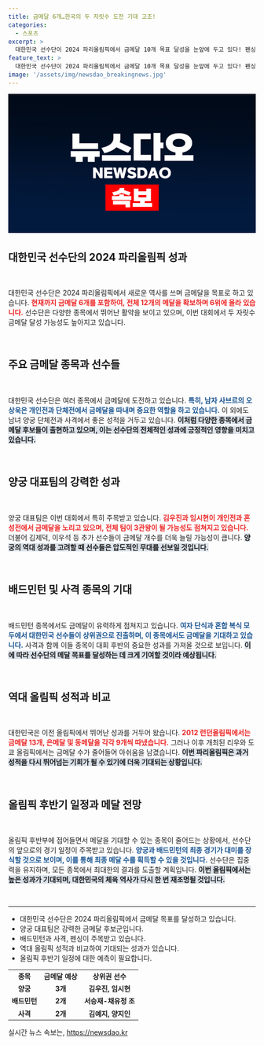 ```yaml
---
title: 금메달 6개…한국의 두 자릿수 도전 기대 고조!
categories:
  - 스포츠
excerpt: >
  대한민국 선수단이 2024 파리올림픽에서 금메달 10개 목표 달성을 눈앞에 두고 있다! 펜싱, 양궁, 사격 등에서 쏟아지는 금빛 성적에 불씨가 지펴지며, 도전을 통해 역대 성적을 갱신할지 기대가 모아진다.
feature_text: >
  대한민국 선수단이 2024 파리올림픽에서 금메달 10개 목표 달성을 눈앞에 두고 있다! 펜싱, 양궁, 사격 등에서 쏟아지는 금빛 성적에 불씨가 지펴지며, 도전을 통해 역대 성적을 갱신할지 기대가 모아진다.
image: '/assets/img/newsdao_breakingnews.jpg'
---
```


<p><img src="/assets/img/newsdao_breakingnews.jpg" alt="koreaapp 속보" /></p>

<h2 data-ke-size="size26">대한민국 선수단의 2024 파리올림픽 성과</h2>

<p data-ke-size="size16">&nbsp;</p>

<p>대한민국 선수단은 2024 파리올림픽에서 새로운 역사를 쓰며 금메달을 목표로 하고 있습니다. <b><span style="color: #ee2323;">현재까지 금메달 6개를 포함하여, 전체 12개의 메달을 확보하며 6위에 올라 있습니다.</span></b> 선수단은 다양한 종목에서 뛰어난 활약을 보이고 있으며, 이번 대회에서 두 자릿수 금메달 달성 가능성도 높아지고 있습니다.</p>

<p data-ke-size="size16">&nbsp;</p>

<h2 data-ke-size="size26">주요 금메달 종목과 선수들</h2>

<p data-ke-size="size16">&nbsp;</p>

<p>대한민국 선수단은 여러 종목에서 금메달에 도전하고 있습니다. <b><span style="color: #1a5490;">특히, 남자 사브르의 오상욱은 개인전과 단체전에서 금메달을 따내며 중요한 역할을 하고 있습니다.</span></b> 이 외에도 남녀 양궁 단체전과 사격에서 좋은 성적을 거두고 있습니다. <b><span style="background-color: #21538527;">이처럼 다양한 종목에서 금메달 후보들이 출현하고 있으며, 이는 선수단의 전체적인 성과에 긍정적인 영향을 미치고 있습니다.</span></b></p>

<p data-ke-size="size16">&nbsp;</p>

<h2 data-ke-size="size26">양궁 대표팀의 강력한 성과</h2>

<p data-ke-size="size16">&nbsp;</p>

<p>양궁 대표팀은 이번 대회에서 특히 주목받고 있습니다. <b><span style="color: #ee2323;">김우진과 임시현이 개인전과 혼성전에서 금메달을 노리고 있으며, 전체 팀이 3관왕이 될 가능성도 점쳐지고 있습니다.</span></b> 더불어 김제덕, 이우석 등 추가 선수들이 금메달 개수를 더욱 늘릴 가능성이 큽니다. <b><span style="background-color: #21538527;">양궁의 역대 성과를 고려할 때 선수들은 압도적인 무대를 선보일 것입니다.</span></b></p>

<p data-ke-size="size16">&nbsp;</p>

<h2 data-ke-size="size26">배드민턴 및 사격 종목의 기대</h2>

<p data-ke-size="size16">&nbsp;</p>

<p>배드민턴 종목에서도 금메달이 유력하게 점쳐지고 있습니다. <b><span style="color: #1a5490;">여자 단식과 혼합 복식 모두에서 대한민국 선수들이 상위권으로 진출하며, 이 종목에서도 금메달을 기대하고 있습니다.</span></b> 사격과 함께 이들 종목이 대회 후반의 중요한 성과를 가져올 것으로 보입니다. <b><span style="background-color: #21538527;">이에 따라 선수단의 메달 목표를 달성하는 데 크게 기여할 것이라 예상됩니다.</span></b></p>

<p data-ke-size="size16">&nbsp;</p>

<h2 data-ke-size="size26">역대 올림픽 성적과 비교</h2>

<p data-ke-size="size16">&nbsp;</p>

<p>대한민국은 이전 올림픽에서 뛰어난 성과를 거두어 왔습니다. <b><span style="color: #ee2323;">2012 런던올림픽에서는 금메달 13개, 은메달 및 동메달을 각각 9개씩 따냈습니다.</span></b> 그러나 이후 개최된 리우와 도쿄 올림픽에서는 금메달 수가 줄어들어 아쉬움을 남겼습니다. <b><span style="background-color: #21538527;">이번 파리올림픽은 과거 성적을 다시 뛰어넘는 기회가 될 수 있기에 더욱 기대되는 상황입니다.</span></b></p>

<p data-ke-size="size16">&nbsp;</p>

<h2 data-ke-size="size26">올림픽 후반기 일정과 메달 전망</h2>

<p data-ke-size="size16">&nbsp;</p>

<p>올림픽 후반부에 접어들면서 메달을 기대할 수 있는 종목이 줄어드는 상황에서, 선수단의 앞으로의 경기 일정이 주목받고 있습니다. <b><span style="color: #1a5490;">양궁과 배드민턴의 최종 경기가 대미를 장식할 것으로 보이며, 이를 통해 최종 메달 수를 획득할 수 있을 것입니다.</span></b> 선수단은 집중력을 유지하며, 모든 종목에서 최대한의 결과를 도출할 계획입니다. <b><span style="background-color: #21538527;">이번 올림픽에서는 높은 성과가 기대되며, 대한민국의 체육 역사가 다시 한 번 재조명될 것입니다.</span></b></p>

<p data-ke-size="size16">&nbsp;</p>

<hr/>

<ul>
<li>대한민국 선수단은 2024 파리올림픽에서 금메달 목표를 달성하고 있습니다.</li>
<li>양궁 대표팀은 강력한 금메달 후보군입니다.</li>
<li>배드민턴과 사격, 펜싱이 주목받고 있습니다.</li>
<li>역대 올림픽 성적과 비교하여 기대되는 성과가 있습니다.</li>
<li>올림픽 후반기 일정에 대한 예측이 필요합니다.</li>
</ul>

<table>
<tr>
<td style="text-align: center; height: 17px;"><b>종목</b></td>
<td style="text-align: center; height: 17px;"><b>금메달 예상</b></td>
<td style="text-align: center; height: 17px;"><b>상위권 선수</b></td>
</tr>
<tr>
<td style="text-align: center; height: 17px;"><b>양궁</b></td>
<td style="text-align: center; height: 17px;"><b>3개</b></td>
<td style="text-align: center; height: 17px;"><b>김우진, 임시현</b></td>
</tr>
<tr>
<td style="text-align: center; height: 17px;"><b>배드민턴</b></td>
<td style="text-align: center; height: 17px;"><b>2개</b></td>
<td style="text-align: center; height: 17px;"><b>서승재-채유정 조</b></td>
</tr>
<tr>
<td style="text-align: center; height: 17px;"><b>사격</b></td>
<td style="text-align: center; height: 17px;"><b>2개</b></td>
<td style="text-align: center; height: 17px;"><b>김예지, 양지인</b></td>
</tr>
</table>
실시간 뉴스 속보는, <a href="https://newsdao.kr" rel="dofollow">https://newsdao.kr</a>


